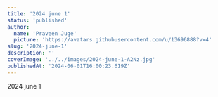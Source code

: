 ```yaml
---
title: '2024 june 1'
status: 'published'
author:
  name: 'Praveen Juge'
  picture: 'https://avatars.githubusercontent.com/u/13696888?v=4'
slug: '2024-june-1'
description: ''
coverImage: '../../images/2024-june-1-A2Nz.jpg'
publishedAt: '2024-06-01T16:00:23.619Z'
---
```


2024 june 1